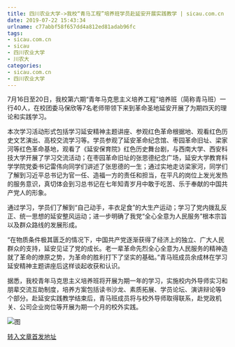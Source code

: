 ```yaml
---
title: 四川农业大学->我校“青马工程”培养班学员赴延安开展实践教学 | sicau.com.cn
date: 2019-07-22 15:43:34
urlname: c77abbf58f657dd4a812ed81adab96fc
tags: 
- sicau.com.cn
- sicau
- 四川农业大学
- 川农大
categories:
- sicau.com.cn
- 四川农业大学
---
```



7月16日至20日，我校第六期“青年马克思主义培养工程”培养班（简称青马班）一行40人，在校团委马保欣等7名老师带领下来到革命圣地延安开展了为期四天的理论和实践学习。

本次学习活动形式包括学习延安精神主题讲座、参观红色革命根据地、观看红色历史文艺演出、高校交流学习等。学员参观了延安革命纪念馆、枣园革命旧址、梁家河等红色革命基地，观看了《延安保育院》红色历史舞台剧，与西南大学、西安科技大学开展了学习交流活动；在枣园革命旧址的张思德纪念广场，延安大学教育科学学院党委书记雷伟向同学们讲述了张思德的一生；通过实地走访梁家河，同学们了解到习近平总书记为官一任、造福一方的责任和担当，在平凡的岗位上发光发热的服务意识，真切体会到习总书记在七年知青岁月中敢于吃苦、乐于奉献的中国共产党人的形象。

通过学习，学员们了解到“自己动手，丰衣足食”的大生产运动；学习了党内拨乱反正、统一思想的延安整风运动；进一步明确了我党“全心全意为人民服务”根本宗旨以及群众路线的发展形成。

“在物质条件极其匮乏的情况下，中国共产党逐渐获得了经济上的独立、广大人民群众的支持，延安见证了党的成长。老一辈革命先烈全心全意为人民服务的精神造就了革命的燎原之势，为革命的胜利打下了坚实的基础。”青马班成员余成林在学习延安精神主题讲座后这样谈起收获和认识。

据悉，我校青年马克思主义培养班将开展为期一年的学习，实施校内外导师实习和朋辈交流互助制度，培养方案包括读书沙龙、素质拓展、学员论坛、演讲辩论等9个部分。赴延安实践教学结束后，青马班成员将与校外导师取得联系，赴党政机关、公司企业岗位等开展为期一个月的校外实践。



![图](https://news.sicau.edu.cn/__local/0/C9/04/F970B8EEF41A2FFE68C952BFBC7_F2A9FCD9_1C77B.jpg)

[转入文章首发地址](https://news.sicau.edu.cn/info/1078/52639.htm)